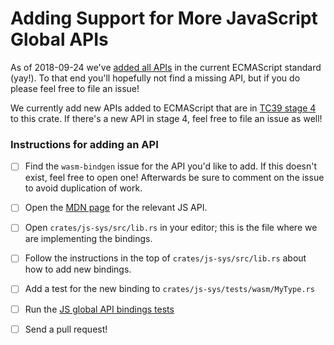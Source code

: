 # Adding Support for More JavaScript Global APIs

As of 2018-09-24 we've [added all APIs][issue] in the current ECMAScript
standard (yay!). To that end you'll hopefully not find a missing API, but if you
do please feel free to file an issue!

We currently add new APIs added to ECMAScript that are in [TC39 stage 4][tc39]
to this crate. If there's a new API in stage 4, feel free to file an issue as
well!

### Instructions for adding an API

* [ ] Find the `wasm-bindgen` issue for the API you'd like to add. If this
  doesn't exist, feel free to open one! Afterwards be sure to comment on the
  issue to avoid duplication of work.

* [ ] Open the [MDN
  page](https://developer.mozilla.org/en-US/docs/Web/JavaScript/Reference/Global_Objects)
  for the relevant JS API.

* [ ] Open `crates/js-sys/src/lib.rs` in your editor; this is the file where we
  are implementing the bindings.

* [ ] Follow the instructions in the top of `crates/js-sys/src/lib.rs` about how
  to add new bindings.

* [ ] Add a test for the new binding to `crates/js-sys/tests/wasm/MyType.rs`

* [ ] Run the [JS global API bindings tests][test]

* [ ] Send a pull request!

[issue]: https://github.com/rustwasm/wasm-bindgen/issues/275
[tc39]: https://tc39.github.io/process-document/
[test]: testing.html
